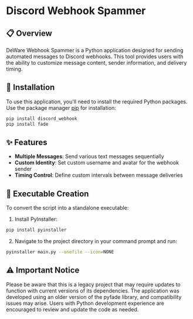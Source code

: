 # Discord Webhook Spammer

## 📋 Overview
DeWare Webhook Spammer is a Python application designed for sending automated messages to Discord webhooks. This tool provides users with the ability to customize message content, sender information, and delivery timing.

## 🔧 Installation
To use this application, you'll need to install the required Python packages. Use the package manager [pip](https://pip.pypa.io/en/stable/) for installation:

```bash
pip install discord_webhook 
pip install fade 
```

## ✨ Features
- **Multiple Messages**: Send various text messages sequentially
- **Custom Identity**: Set custom username and avatar for the webhook sender
- **Timing Control**: Define custom intervals between message deliveries

## 🚀 Executable Creation
To convert the script into a standalone executable:

1. Install PyInstaller:
```bash
pip install pyinstaller
```

2. Navigate to the project directory in your command prompt and run:
```bash
pyinstaller main.py --onefile --icon=NONE
```

## ⚠️ Important Notice
Please be aware that this is a legacy project that may require updates to function with current versions of its dependencies. The application was developed using an older version of the pyfade library, and compatibility issues may arise. Users with Python development experience are encouraged to review and update the code as needed.
